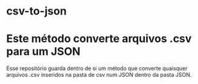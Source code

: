 # csv-to-json
# Este método converte arquivos .csv para um JSON
Esse repositório guarda dentro de si um método que converte quaisquer arquivos .csv inseridos na pasta de csv 
num JSON dentro da pasta JSON.

